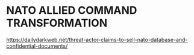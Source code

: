 # NATO ALLIED COMMAND TRANSFORMATION
https://dailydarkweb.net/threat-actor-claims-to-sell-nato-database-and-confidential-documents/